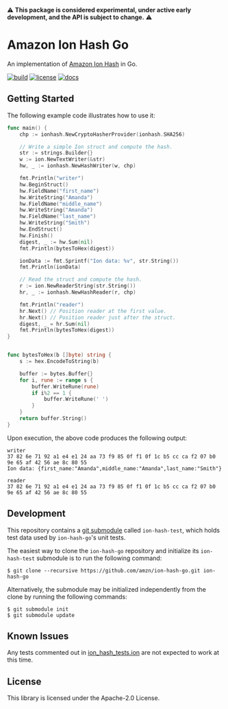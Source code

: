 :warning: **This package is considered experimental, under active early development, and the API is subject to change.** :warning:

# Amazon Ion Hash Go

An implementation of [Amazon Ion Hash](http://amzn.github.io/ion-hash) in Go.

[![build](https://github.com/amzn/ion-hash-go/workflows/Build/badge.svg)](https://github.com/amzn/ion-hash-go/actions?query=workflow%3ABuild)
[![license](https://img.shields.io/hexpm/l/plug.svg)](https://github.com/amzn/ion-hash-go/blob/master/LICENSE)
[![docs](https://img.shields.io/badge/docs-api-green.svg?style=flat-square)](https://amzn.github.io/ion-hash-go/api)

## Getting Started

The following example code illustrates how to use it:

```go
func main() {
	chp := ionhash.NewCryptoHasherProvider(ionhash.SHA256)

	// Write a simple Ion struct and compute the hash.
	str := strings.Builder{}
	w := ion.NewTextWriter(&str)
	hw, _ := ionhash.NewHashWriter(w, chp)

	fmt.Println("writer")
	hw.BeginStruct()
	hw.FieldName("first_name")
	hw.WriteString("Amanda")
	hw.FieldName("middle_name")
	hw.WriteString("Amanda")
	hw.FieldName("last_name")
	hw.WriteString("Smith")
	hw.EndStruct()
	hw.Finish()
	digest, _ := hw.Sum(nil)
	fmt.Println(bytesToHex(digest))

	ionData := fmt.Sprintf("Ion data: %v", str.String())
	fmt.Println(ionData)

	// Read the struct and compute the hash.
	r := ion.NewReaderString(str.String())
	hr, _ := ionhash.NewHashReader(r, chp)

	fmt.Println("reader")
	hr.Next() // Position reader at the first value.
	hr.Next() // Position reader just after the struct.
	digest, _ = hr.Sum(nil)
	fmt.Println(bytesToHex(digest))
}


func bytesToHex(b []byte) string {
	s := hex.EncodeToString(b)

	buffer := bytes.Buffer{}
	for i, rune := range s {
		buffer.WriteRune(rune)
		if i%2 == 1 {
			buffer.WriteRune(' ')
		}
	}
	return buffer.String()
}
```

Upon execution, the above code produces the following output:

```
writer
37 82 6e 71 92 a1 e4 e1 24 aa 73 f9 85 0f f1 0f 1c b5 cc ca f2 07 b0 9e 65 af 42 56 ae 8c 80 55 
Ion data: {first_name:"Amanda",middle_name:"Amanda",last_name:"Smith"}

reader
37 82 6e 71 92 a1 e4 e1 24 aa 73 f9 85 0f f1 0f 1c b5 cc ca f2 07 b0 9e 65 af 42 56 ae 8c 80 55 
```

## Development

This repository contains a [git submodule](https://git-scm.com/docs/git-submodule)
called `ion-hash-test`, which holds test data used by `ion-hash-go`'s unit tests.

The easiest way to clone the `ion-hash-go` repository and initialize its `ion-hash-test`
submodule is to run the following command:

```
$ git clone --recursive https://github.com/amzn/ion-hash-go.git ion-hash-go
```

Alternatively, the submodule may be initialized independently from the clone
by running the following commands:

```
$ git submodule init
$ git submodule update
```

## Known Issues

Any tests commented out in [ion_hash_tests.ion](https://github.com/amzn/ion-hash-go/blob/master/ion_hash_tests.ion)
are not expected to work at this time.

## License

This library is licensed under the Apache-2.0 License.

